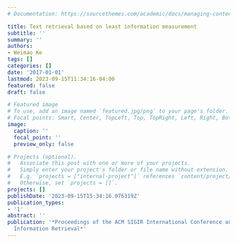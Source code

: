 ```yaml
---
# Documentation: https://sourcethemes.com/academic/docs/managing-content/

title: Text retrieval based on least information measurement
subtitle: ''
summary: ''
authors:
- Weimao Ke
tags: []
categories: []
date: '2017-01-01'
lastmod: 2023-09-15T11:34:16-04:00
featured: false
draft: false

# Featured image
# To use, add an image named `featured.jpg/png` to your page's folder.
# Focal points: Smart, Center, TopLeft, Top, TopRight, Left, Right, BottomLeft, Bottom, BottomRight.
image:
  caption: ''
  focal_point: ''
  preview_only: false

# Projects (optional).
#   Associate this post with one or more of your projects.
#   Simply enter your project's folder or file name without extension.
#   E.g. `projects = ["internal-project"]` references `content/project/deep-learning/index.md`.
#   Otherwise, set `projects = []`.
projects: []
publishDate: '2023-09-15T15:34:16.076319Z'
publication_types:
- '1'
abstract: ''
publication: '*Proceedings of the ACM SIGIR International Conference on Theory of
  Information Retrieval*'
---
```


